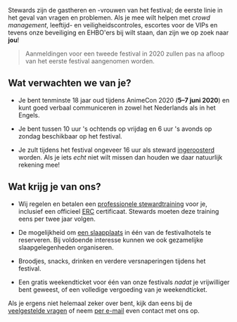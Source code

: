 Stewards zijn de gastheren en -vrouwen van het festival; de eerste linie in het geval van vragen en
problemen. Als je mee wilt helpen met _crowd management_, leeftijd- en veiligheidscontroles,
escortes voor de VIPs en tevens onze beveiliging en EHBO'ers bij wilt staan, dan zijn we op zoek
naar **jou**!

> Aanmeldingen voor een tweede festival in 2020 zullen pas na afloop van het eerste festival
> aangenomen worden.

## Wat verwachten we van je?

  * Je bent tenminste 18 jaar oud tijdens AnimeCon 2020 (**5–7 juni 2020**) en kunt goed verbaal
    communiceren in zowel het Nederlands als in het Engels.

  * Je bent tussen 10 uur 's ochtends op vrijdag en 6 uur 's avonds op zondag beschikbaar op het
    festival.

  * Je zult tijdens het festival ongeveer 16 uur als steward [ingeroosterd](rooster.html) worden.
    Als je iets _echt_ niet wilt missen dan houden we daar natuurlijk rekening mee!

## Wat krijg je van ons?

  * Wij regelen en betalen een [professionele stewardtraining](training.html) voor je, inclusief
    een officieel [ERC](https://erc.europa.eu/) certificaat. Stewards moeten deze training eens per
    twee jaar volgen.

  * De mogelijkheid om [een slaapplaats](hotel.html) in één van de festivalhotels te reserveren. Bij
    voldoende interesse kunnen we ook gezamelijke slaapgelegenheden organiseren.

  * Broodjes, snacks, drinken en verdere versnaperingen tijdens het festival.

  * Een gratis weekendticket voor één van onze festivals _nadat_ je vrijwilliger bent geweest, of
    een volledige vergoeding van je weekendticket.

Als je ergens niet helemaal zeker over bent, kijk dan eens bij de [veelgestelde vragen](faq.html)
of neem [per e-mail](mailto:security@animecon.nl) even contact met ons op.

[1]: /registration-button
